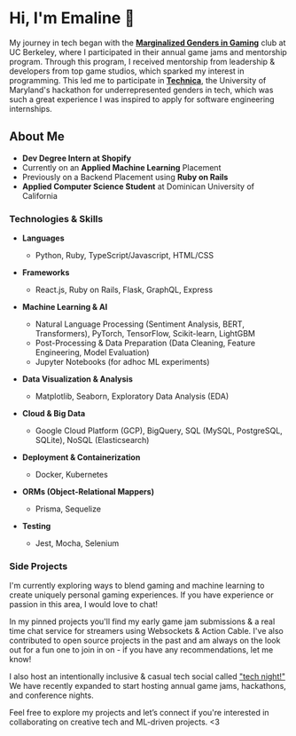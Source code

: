 # Hi, I'm Emaline 👋

My journey in tech began with the [**Marginalized Genders in Gaming**](https://cmgg.studentorg.berkeley.edu/) club at UC Berkeley, where I participated in their annual game jams and mentorship program. Through this program, I received mentorship from leadership & developers from top game studios, which sparked my interest in programming. This led me to participate in [**Technica**](https://gotechnica.org/), the University of Maryland's hackathon for underrepresented genders in tech, which was such a great experience I was inspired to apply for software engineering internships.

## About Me

- **Dev Degree Intern at Shopify**
- Currently on an **Applied Machine Learning** Placement
- Previously on a Backend Placement using **Ruby on Rails**
- **Applied Computer Science Student** at Dominican University of California  

### Technologies & Skills

- **Languages**
  - Python, Ruby, TypeScript/Javascript, HTML/CSS

- **Frameworks**
  - React.js, Ruby on Rails, Flask, GraphQL, Express  

- **Machine Learning & AI**
  - Natural Language Processing (Sentiment Analysis, BERT, Transformers), PyTorch, TensorFlow, Scikit-learn, LightGBM  
  - Post-Processing & Data Preparation (Data Cleaning, Feature Engineering, Model Evaluation)
  - Jupyter Notebooks (for adhoc ML experiments)
 
- **Data Visualization & Analysis**
  - Matplotlib, Seaborn, Exploratory Data Analysis (EDA)

- **Cloud & Big Data**
  - Google Cloud Platform (GCP), BigQuery, SQL (MySQL, PostgreSQL, SQLite), NoSQL (Elasticsearch)  

- **Deployment & Containerization**
  - Docker, Kubernetes

- **ORMs (Object-Relational Mappers)**
  - Prisma, Sequelize

- **Testing**
  - Jest, Mocha, Selenium


### Side Projects

I'm currently exploring ways to blend gaming and machine learning to create uniquely personal gaming experiences. If you have experience or passion in this area, I would love to chat!

In my pinned projects you'll find my early game jam submissions & a real time chat service for streamers using Websockets & Action Cable. I've also contributed to open source projects in the past and am always on the look out for a fun one to join in on - if you have any recommendations, let me know!

I also host an intentionally inclusive & casual tech social called ["tech night!"](https://itstechnight.com) We have recently expanded to start hosting annual game jams, hackathons, and conference nights. 

Feel free to explore my projects and let’s connect if you're interested in collaborating on creative tech and ML-driven projects. <3

